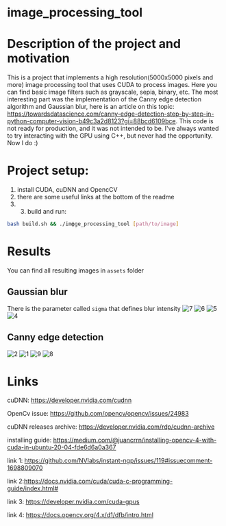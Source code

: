 # image_processing_tool

# Description of the project and motivation
This is a project that implements a high resolution(5000x5000 pixels and more) image processing tool that uses CUDA to process images. Here you can find basic image filters such as grayscale, sepia, binary, etc. The most interesting part was the implementation of the Canny edge detection algorithm and Gaussian blur, here is an article on this topic: https://towardsdatascience.com/canny-edge-detection-step-by-step-in-python-computer-vision-b49c3a2d8123?gi=88bcd6109bce. This code is not ready for production, and it was not intended to be. I've always wanted to try interacting with the GPU using C++, but never had the opportunity. Now I do :)

# Project setup:
1. install CUDA, cuDNN and OpencCV
2. there are some useful links at the bottom of the readme
3. 3. build and run:
```bash
bash build.sh && ./imфge_processing_tool [path/to/image]
```

# Results
You can find all resulting images in ```assets``` folder
## Gaussian blur
There is the parameter called ```sigma``` that defines blur intensity
![7](https://github.com/prumat4/image_processing_tool/assets/108902150/01b92cea-ba85-4b23-855c-407b6e0832c6)
![6](https://github.com/prumat4/image_processing_tool/assets/108902150/c72ed9b7-3e6d-4718-87c6-44aa6ea80951)
![5](https://github.com/prumat4/image_processing_tool/assets/108902150/700be7a7-1deb-4917-bc99-f4b9cc989c36)
![4](https://github.com/prumat4/image_processing_tool/assets/108902150/2cd53393-0957-47e2-843c-7a33b06b54b0)


## Canny edge detection
![2](https://github.com/prumat4/image_processing_tool/assets/108902150/3f46a1cf-ca92-4837-b8b8-fa031a2b4e3b)
![1](https://github.com/prumat4/image_processing_tool/assets/108902150/8adaaa49-4080-4fa0-926d-574d5212c184)
![9](https://github.com/prumat4/image_processing_tool/assets/108902150/f5bbe4d3-4ced-4044-8107-7e507a5f7af8)
![8](https://github.com/prumat4/image_processing_tool/assets/108902150/33f7fef2-975c-4b80-8cc6-eaeb9bef1c69)

# Links
cuDNN: https://developer.nvidia.com/cudnn

OpenCv issue: https://github.com/opencv/opencv/issues/24983

cuDNN releases archive: https://developer.nvidia.com/rdp/cudnn-archive

installing guide: https://medium.com/@juancrrn/installing-opencv-4-with-cuda-in-ubuntu-20-04-fde6d6a0a367

link 1: https://github.com/NVlabs/instant-ngp/issues/119#issuecomment-1698809070

link 2:https://docs.nvidia.com/cuda/cuda-c-programming-guide/index.html#

link 3: https://developer.nvidia.com/cuda-gpus

link 4: https://docs.opencv.org/4.x/d1/dfb/intro.html

